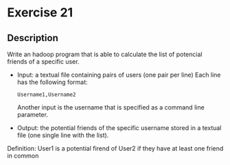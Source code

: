 # Exercise 21

## Description

Write an hadoop program that is able to calculate the list of potencial
friends of a specific user.

 - Input: a textual file containing pairs of users (one pair per line)
   Each line has the following format:

   `Username1,Username2`

   Another input is the username that is specified as a command line 
   parameter.

 - Output: the potential friends of the specific username stored in a
   textual file (one single line with the list).

Definition: User1 is a potential firend of User2 if they have at least one
friend in common

